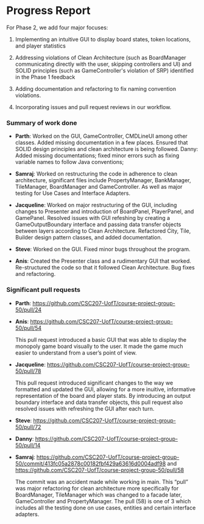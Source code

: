 # Progress Report

For Phase 2, we add four major focuses:

1) Implementing an intuitive GUI to display board states, token locations, and player statistics

2) Addressing violations of Clean Architecture (such as BoardManager communicating directly with the user, skipping controllers and UI) and SOLID principles (such as GameController's violation of SRP) identified in the Phase 1 feedback

3) Adding documentation and refactoring to fix naming convention violations.

4) Incorporating issues and pull request reviews in our workflow.

### Summary of work done

- **Parth**: Worked on the GUI, GameController, CMDLineUI among other classes. Added missing documentation in a few places. Ensured that SOLID design principles and clean architecture is being followed.
Danny: Added missing documentations; fixed minor errors such as fixing variable names to follow Java conventions;

- **Samraj**: Worked on restructuring the code in adherence to clean architecture, significant files include PropertyManager, BankManager, TileManager, BoardManager and GameController. As well as major testing for Use Cases and Interface Adapters.

- **Jacqueline**: Worked on major restructuring of the GUI, including changes to Presenter and introduction of BoardPanel, PlayerPanel, and GamePanel. Resolved issues with GUI refeshing by creating a GameOutputBoundary interface and passing data transfer objects between layers according to Clean Architecture. Refactored City, Tile, Builder design pattern classes, and added documentation.

- **Steve**: Worked on the GUI.  Fixed minor bugs throughout the program.

- **Anis**: Created the Presenter class and a rudimentary GUI that worked. Re-structured the code so that it followed Clean Architecture. Bug fixes and refactoring.

### Significant pull requests
- **Parth**: https://github.com/CSC207-UofT/course-project-group-50/pull/24

- **Anis**: https://github.com/CSC207-UofT/course-project-group-50/pull/54

    This pull request introduced a basic GUI that was able to display the monopoly game board visually to the user. It made the game much easier to understand from a user’s point of view.

- **Jacqueline**: https://github.com/CSC207-UofT/course-project-group-50/pull/78

    This pull request introduced significant changes to the way we formatted and updated the GUI, allowing for a more inuitive, informative representation of the board and player stats. By introducing an output boundary interface and data transfer objects, this pull request also resolved issues with refreshing the GUI after each turn.

- **Steve**: https://github.com/CSC207-UofT/course-project-group-50/pull/72

- **Danny**: https://github.com/CSC207-UofT/course-project-group-50/pull/14

- **Samraj**: https://github.com/CSC207-UofT/course-project-group-50/commit/413fc05a2878c00182fbf429a63616d0004adf98 and https://github.com/CSC207-UofT/course-project-group-50/pull/58

    The commit was an accident made while working in main. This “pull” was major refactoring for clean architecture more specifically for BoardManager, TileManager which was changed to a facade later, GameController and PropertyManager. The pull (58) is one of 3 which includes all the testing done on use cases, entities and certain interface adapters. 


